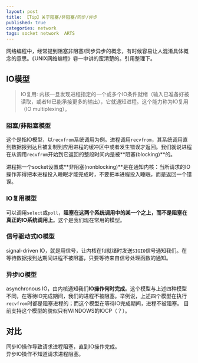 ```yaml
---
layout: post
title: 【Tip】关于阻塞/非阻塞/同步/异步
published: true
categories: network
tags: socket network  ARTS
---
```



网络编程中，经常提到阻塞非阻塞/同步异步的概念，有时候容易让人混淆具体概念的意思。《UNIX网络编程》卷一中讲的蛮清楚的。引用整理下。

## IO模型
> IO复用: 
内核一旦发现进程指定的一个或多个IO条件就绪（输入已准备好被读取，或者fd已能承接更多的输出），它就通知进程。这个能力称为IO复用（IO multiplexing）。

### 阻塞/非阻塞模型
这个是指IO模型，以`recvfrom`系统调用为例。进程调用`recvfrom`，其系统调用直到数据报到达且被复制到应用进程的缓冲区中或者发生错误才返回。我们就说进程在从调用`recvfrom`开始到它返回的整段时间内是被**阻塞(blocking)**的。

进程把一个socket设置成**非阻塞(nonblocking)**是在通知内核：当所请求的IO操作非得把本进程投入睡眠才能完成时，不要把本进程投入睡眠，而是返回一个错误。

### IO复用模型
可以调用`select`或`poll`，**阻塞在这两个系统调用中的某一个之上，而不是阻塞在真正的IO系统调用上**。这个是我们现在常用的模型。

### 信号驱动式IO模型
signal-driven IO，就是用信号，让内核在fd就绪时发送`SIGIO`信号通知我们。在等待数据报到达期间进程不被阻塞，只要等待来自信号处理函数的通知。

### 异步IO模型
asynchronous IO，由内核通知我们**IO操作何时完成**。这个模型与上述四种模型不同，在等待IO完成期间，我们的进程不被阻塞。举例说，上述四个模型在执行`recvfrom`时都是阻塞进程的；而这个模型在等待IO完成期间，进程不被阻塞。
目前支持这个模型的貌似只有WINDOWS的IOCP（？）。

## 对比
同步IO操作导致请求进程阻塞，直到IO操作完成。  
异步IO操作不知道请求进程阻塞。




